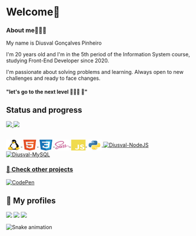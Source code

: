 # Welcome🥽 

### About me👨🏻‍💻
My name is Diusval Gonçalves Pinheiro

I'm 20 years old and I'm in the 5th period of the Information System course, studying Front-End Developer since 2020.

I'm passionate about solving problems and learning. Always open to new challenges and ready to face changes.

#### "let's go to the next level 👨🏼‍💻 🧠"
## Status and progress
 <div>
  <a href="https://github.com/Diusval">
  <img height="165em" src="https://github-readme-stats.vercel.app/api?username=Diusval&show_icons=true&theme=dark&include_all_commits=true&count_private=true"/>
  <img height="165em" src="https://github-readme-stats.vercel.app/api/top-langs/?username=Diusval&layout=compact&langs_count=7&theme=dark"/>
</div>
<div style="display: inline_block"><br>
  <!-- in your header -->
<link rel="stylesheet" href="https://cdn.jsdelivr.net/gh/devicons/devicon@v2.13.0/devicon.min.css">

<!-- in your body -->
<i class="devicon-linux-plain colored"></i>
   <img align="center" alt="Diusval-Linux" height="30" width="40" src="https://raw.githubusercontent.com/devicons/devicon/master/icons/linux/linux-original.svg">
  <img align="center" alt="Diusval-HTML" height="30" width="40" src="https://raw.githubusercontent.com/devicons/devicon/master/icons/html5/html5-original.svg">
  <img align="center" alt="Diusval-CSS" height="30" width="40" src="https://raw.githubusercontent.com/devicons/devicon/master/icons/css3/css3-original.svg">
  <img align="center" alt="Diusval-Csharp" height="30" width="40" src="https://raw.githubusercontent.com/devicons/devicon/master/icons/sass/sass-original.svg">
  <img align="center" alt="Diusval-Js" height="30" width="40" src="https://raw.githubusercontent.com/devicons/devicon/master/icons/javascript/javascript-plain.svg">
  <img align="center" alt="Diusval-Python" height="30" width="40" src="https://raw.githubusercontent.com/devicons/devicon/master/icons/python/python-original.svg">
  <img align="center" alt="Diusval-NodeJS" height="30" width="40" src="https://cdn.jsdelivr.net/gh/devicons/devicon/icons/nodejs/nodejs-original.svg">
 <img align="center" alt="Diusval-MySQL" height="30" width="40" src="https://cdn.jsdelivr.net/gh/devicons/devicon/icons/mysql/mysql-plain.svg">
</div>
  
 ### 🔬 Check other projects
 [![CodePen](https://img.shields.io/badge/-CodePen-f9f6f6?style=for-the-badge&logo=CodePen&logoColor=000)](https://codepen.io/diusval)
 
 ## 🔭 My profiles
<div> 
  <a href="https://instagram.com/Diusval" target="_blank"><img src="https://img.shields.io/badge/-Instagram-%23E4405F?style=for-the-badge&logo=instagram&logoColor=white" target="_blank"></a>
  <a href = "mailto:diusval.profissional@hotmail.com"><img src="https://img.shields.io/badge/Microsoft_Outlook-0078D4?style=for-the-badge&logo=microsoft-outlook&logoColor=white" target="_blank"></a>
  <a href="https://www.linkedin.com/in/diusval-gon%C3%A7alves-pinheiro-4837b0206/" target="_blank"><img src="https://img.shields.io/badge/-LinkedIn-%230077B5?style=for-the-badge&logo=linkedin&logoColor=white" target="_blank"></a> 
 
  ![Snake animation](https://github.com/diusval/Diusval/blob/output/github-contribution-grid-snake.svg)
 
</div>
